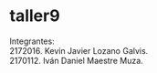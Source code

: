 # taller9

Integrantes: <br>
2172016. Kevin Javier Lozano Galvis. <br>
2170112. Iván Daniel Maestre Muza.
